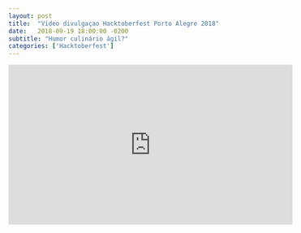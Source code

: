 ```yaml
---
layout: post
title:  "Vídeo divulgaçao Hacktoberfest Porto Alegre 2018"
date:   2018-09-19 18:00:00 -0200
subtitle: "Humor culinário ágil?"
categories: ['Hacktoberfest']
---
```


<div class="video-full-width">
  <iframe src="https://www.facebook.com/plugins/video.php?href=https%3A%2F%2Fwww.facebook.com%2Filegra.br%2Fvideos%2F608468722884614%2F&show_text=0&width=560" width="560" height="315" style="border:none;overflow:hidden" scrolling="no" frameborder="0" allowTransparency="true" allowFullScreen="true"></iframe>
</div>

